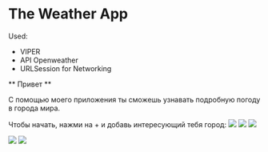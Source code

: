 # The Weather App #

Used:

* VIPER
* API Openweather
* URLSession for Networking

** Привет **

С помощью моего приложения ты сможешь узнавать подробную погоду в города мира.

Чтобы начать, нажми на + и добавь интересующий тебя город:
![](https://s1.hostingkartinok.com/uploads/images/2021/12/d6d4ad90dce42f65715ebfaa9dc058aa.jpg)
![](https://s1.hostingkartinok.com/uploads/images/2021/12/4257e2e2ed929e92be0a9675b7baa3dc.jpg)
![](https://s1.hostingkartinok.com/uploads/images/2021/12/bcd777a2e9de621a6dba7fff23e24e19.jpg)




![](https://s1.hostingkartinok.com/uploads/images/2021/12/796aae33eee708e796edfee2261ee832.jpg) 
![](https://s1.hostingkartinok.com/uploads/images/2021/12/b8c8229ae47ad82ff42e58763196c866.jpg) 


